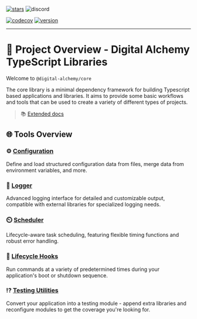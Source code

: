 [![stars](https://img.shields.io/github/stars/Digital-Alchemy-TS/core)](https://github.com/Digital-Alchemy-TS/core)
![discord](https://img.shields.io/discord/1219758743848489147?label=Discord&logo=discord)

[![codecov](https://codecov.io/github/Digital-Alchemy-TS/core/graph/badge.svg?token=IBGLY3RY68)](https://codecov.io/github/Digital-Alchemy-TS/core)
[![version](https://img.shields.io/github/package-json/version/Digital-Alchemy-TS/core)](https://www.npmjs.com/package/@digital-alchemy/core)

---

# 🚀 Project Overview - Digital Alchemy TypeScript Libraries

Welcome to `@digital-alchemy/core`

The core library is a minimal dependency framework for building Typescript based applications and libraries.
It aims to provide some basic workflows and tools that can be used to create a variety of different types of projects.

> 📚 [Extended docs](https://docs.digital-alchemy.app/docs/core/)

## 🌐 Tools Overview

### ⚙️ [Configuration](https://docs.digital-alchemy.app/docs/core/configuration)

Define and load structured configuration data from files, merge data from environment variables, and more.

### 📝 [Logger](https://docs.digital-alchemy.app/docs/core/logger/api)

Advanced logging interface for detailed and customizable output, compatible with external libraries for specialized logging needs.

### ⏲️ [Scheduler](https://docs.digital-alchemy.app/docs/core/scheduler)

Lifecycle-aware task scheduling, featuring flexible timing functions and robust error handling.

### 🔄 [Lifecycle Hooks](https://docs.digital-alchemy.app/docs/core/lifecycle)

Run commands at a variety of predetermined times during your application's boot or shutdown sequence.

### ⁉️ [Testing Utilities](https://docs.digital-alchemy.app/docs/testing/)

Convert your application into a testing module - append extra libraries and reconfigure modules to get the coverage you're looking for.
